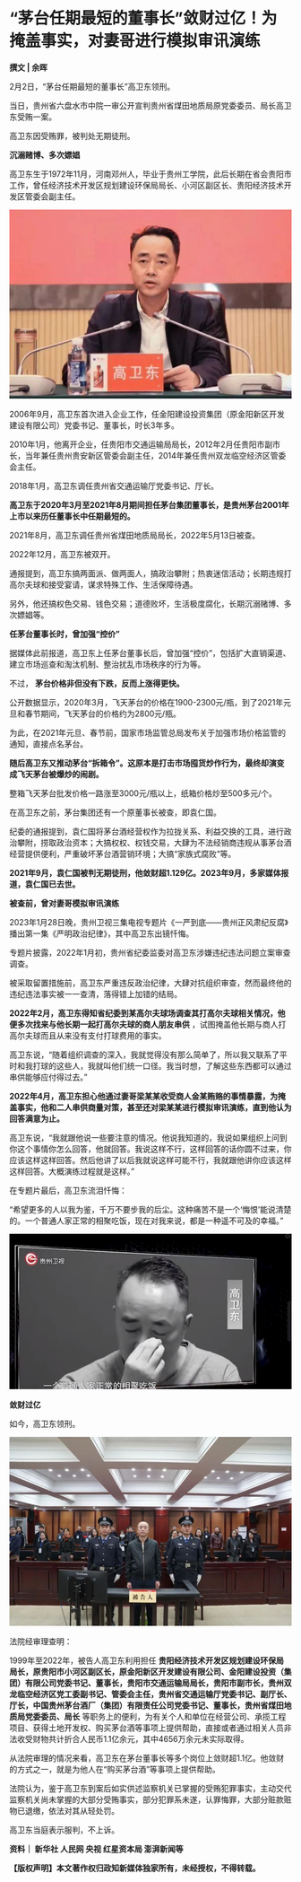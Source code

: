 # “茅台任期最短的董事长”敛财过亿！为掩盖事实，对妻哥进行模拟审讯演练

**撰文 | 余晖**

2月2日，“茅台任期最短的董事长”高卫东领刑。

当日，贵州省六盘水市中院一审公开宣判贵州省煤田地质局原党委委员、局长高卫东受贿一案。

高卫东因受贿罪，被判处无期徒刑。

**沉溺赌博、多次嫖娼**

高卫东生于1972年11月，河南邓州人，毕业于贵州工学院，此后长期在省会贵阳市工作，曾任经济技术开发区规划建设环保局局长、小河区副区长、贵阳经济技术开发区管委会副主任。

![1783dfa9e951a4de5658134a6dc98185.jpg](https://raw.githubusercontent.com/qqhsx/qqnews_image/main/2024/02/02/“茅台任期最短的董事长”敛财过亿！为掩盖事实，对妻哥进行模拟审讯演练/1783dfa9e951a4de5658134a6dc98185.jpg)

2006年9月，高卫东首次进入企业工作，任金阳建设投资集团（原金阳新区开发建设有限公司）党委书记、董事长，时长3年多。

2010年1月，他离开企业，任贵阳市交通运输局局长，2012年2月任贵阳市副市长，当年兼任贵州贵安新区管委会副主任，2014年兼任贵州双龙临空经济区管委会主任。

2018年1月，高卫东调任贵州省交通运输厅党委书记、厅长。

**高卫东于2020年3月至2021年8月期间担任茅台集团董事长，是贵州茅台2001年上市以来历任董事长中任期最短的。**

2021年8月，高卫东调任贵州省煤田地质局局长，2022年5月13日被查。

2022年12月，高卫东被双开。

通报提到，高卫东搞两面派、做两面人，搞政治攀附；热衷迷信活动；长期违规打高尔夫球和接受宴请，谋求特殊工作、生活保障待遇。

另外，他还搞权色交易、钱色交易；道德败坏，生活极度腐化，长期沉溺赌博、多次嫖娼等。

**任茅台董事长时，曾加强“控价”**

据媒体此前报道，高卫东上任茅台董事长后，曾加强“控价”，包括扩大直销渠道、建立市场巡查和淘汰机制、整治扰乱市场秩序的行为等。

不过， **茅台价格非但没有下跌，反而上涨得更快。**

公开数据显示，2020年3月，飞天茅台的价格在1900-2300元/瓶，到了2021年元旦和春节期间，飞天茅台的价格约为2800元/瓶。

为此，在2021年元旦、春节前，国家市场监管总局发布关于加强市场价格监管的通知，直接点名茅台。

**随后高卫东又推动茅台“拆箱令”。这原本是打击市场囤货炒作行为，最终却演变成飞天茅台被爆炒的闹剧。**

整箱飞天茅台批发价格一路涨至3000元/瓶以上，纸箱价格炒至500多元/个。

在高卫东之前，茅台集团还有一个原董事长被查，即袁仁国。

纪委的通报提到，袁仁国将茅台酒经营权作为拉拢关系、利益交换的工具，进行政治攀附，捞取政治资本；大搞权权、权钱交易，大肆为不法经销商违规从事茅台酒经营提供便利，严重破坏茅台酒营销环境；大搞“家族式腐败”等。

**2021年9月，袁仁国被判无期徒刑，他敛财超1.129亿。2023年9月，多家媒体报道，袁仁国已去世。**

**被查前，曾对妻哥模拟审讯演练**

2023年1月28日晚，贵州卫视三集电视专题片《一严到底——贵州正风肃纪反腐》播出第一集《严明政治纪律》，其中高卫东出镜忏悔。

专题片披露，2022年1月初，贵州省纪委监委对高卫东涉嫌违纪违法问题立案审查调查。

被采取留置措施前，高卫东严重违反政治纪律，大肆对抗组织审查，然而最终他的违纪违法事实被一一查清，落得错上加错的结局。

**2022年2月，高卫东得知省纪委到某高尔夫球场调查其打高尔夫球相关情况，他便多次找来与他长期一起打高尔夫球的商人朋友串供**
，试图掩盖他长期与商人打高尔夫球而且从来没有支付打球费用的事实。

高卫东说，“随着组织调查的深入，我就觉得没有那么简单了，所以我又联系了平时和我打球的这些人，我就叫他们统一口径。我当时想，了解这些东西都可以通过串供能够应付得过去。”

**2022年4月，高卫东担心他通过妻哥梁某某收受商人金某贿赂的事情暴露，为掩盖事实，他和二人串供商量对策，甚至还对梁某某进行模拟审讯演练，直到他认为回答满意为止。**

高卫东说，“我就跟他说一些要注意的情况。他说我知道的，我说如果组织上问到你这个事情你怎么回答，他就回答。我说这样不行，这样回答的话你圆不过来，你应该这样这样回答。然后他讲了以后我就说这样可能不行，我就跟他讲你应该这样这样回答。大概演练过程就是这样。”

在专题片最后，高卫东流泪忏悔：

“希望更多的人以我为鉴，千万不要步我的后尘。这种痛苦不是一个‘悔恨’能说清楚的。一个普通人家正常的相聚吃饭，现在对我来说，都是一种遥不可及的幸福。”

![5a945a2bafaed1e9841ac72fd46db97d.jpg](https://raw.githubusercontent.com/qqhsx/qqnews_image/main/2024/02/02/“茅台任期最短的董事长”敛财过亿！为掩盖事实，对妻哥进行模拟审讯演练/5a945a2bafaed1e9841ac72fd46db97d.jpg)

**敛财过亿**

如今，高卫东领刑。

![1bba857dba5564979cf5472b4b63b8bb.jpg](https://raw.githubusercontent.com/qqhsx/qqnews_image/main/2024/02/02/“茅台任期最短的董事长”敛财过亿！为掩盖事实，对妻哥进行模拟审讯演练/1bba857dba5564979cf5472b4b63b8bb.jpg)

法院经审理查明：

1999年至2022年，被告人高卫东利用担任
**贵阳经济技术开发区规划建设环保局局长，原贵阳市小河区副区长，原金阳新区开发建设有限公司、金阳建设投资（集团）有限公司党委书记、董事长，贵阳市交通运输局局长，贵阳市副市长，贵州双龙临空经济区党工委副书记、管委会主任，贵州省交通运输厅党委书记、副厅长、厅长，中国贵州茅台酒厂（集团）有限责任公司党委书记、董事长，贵州省煤田地质局党委委员、局长**
等职务上的便利，为有关个人和单位在经营公司、承揽工程项目、获得土地开发权、购买茅台酒等事项上提供帮助，直接或者通过相关人员非法收受财物共计折合人民币1.1亿余元，其中4656万余元未实际取得。

从法院审理的情况来看，高卫东在茅台董事长等多个岗位上敛财超1.1亿。他敛财的方式之一，就是为他人在“购买茅台酒”等事项上提供帮助。

法院认为，鉴于高卫东到案后如实供述监察机关已掌握的受贿犯罪事实，主动交代监察机关尚未掌握的大部分受贿事实，部分犯罪系未遂，认罪悔罪，大部分赃款赃物已退缴，依法对其从轻处罚。

高卫东当庭表示服判，不上诉。

**资料｜ 新华社 人民网 央视 红星资本局 澎湃新闻等**

**【版权声明】本文著作权归政知新媒体独家所有，未经授权，不得转载。**

